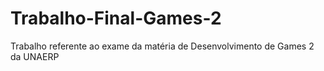 # Trabalho-Final-Games-2
Trabalho referente ao exame da matéria de Desenvolvimento de Games 2 da UNAERP
